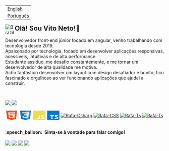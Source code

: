 
<div>
 <table align="right">
 <tr><td><a href="README_en.md">English</a></td></tr>
 <tr><td><a href="README.md">Português</a></td></tr>
</table>
<img align="left" alt="Brazil´s Flag" height="30" width="30" src="https://image.flaticon.com/icons/png/512/197/197386.png" /> 
<h2>Olá! Sou Vito Neto!👋</h2>
<p>
 Desenvolvedor front-end júnior focado em angular, venho trabalhando com tecnologia desde 2019.<br>
 Apaixonado por tecnologia, focado em desenvolver aplicações responsivas, acessíveis, intuitivas e de alta performance.<br>
 Estudante assíduo, me desafio constantemente, e me tornar um desenvolvedor de alta qualidade me motiva.<br>
 Acho fantástico desenvolver um layout com design desafiador e bonito, fico fascinado e orgulhoso ao ver funcionando aplicações que ajudei a construir.
</p>
</div>

  <br><div align="left">
    <a href="https://github.com/vitoneto">
    <img height="180em" src="https://github-readme-stats.vercel.app/api?username=vitoneto&show_icons=true&theme=react&include_all_commits=true&count_private=true"/>
    <img height="180em" src="https://github-readme-stats.vercel.app/api/top-langs/?username=vitoneto&layout=compact&langs_count=7&theme=react"/></a>
  </div>
<div style="display: inline_block">
 <a href="https://github.com/vitoneto">
 <img align="center" alt="Rafa-HTML" height="30" width="40" src="https://raw.githubusercontent.com/devicons/devicon/master/icons/html5/html5-original.svg">
 <img align="center" alt="Rafa-CSS" height="30" width="40" src="https://raw.githubusercontent.com/devicons/devicon/master/icons/css3/css3-original.svg">
 <img align="center" alt="Rafa-Js" height="30" width="40" src="https://raw.githubusercontent.com/devicons/devicon/master/icons/javascript/javascript-plain.svg">
 <img align="center" alt="Rafa-Ts" height="30" width="40" src="https://raw.githubusercontent.com/devicons/devicon/master/icons/typescript/typescript-plain.svg">
 <img align="center" alt="Rafa-Csharp" height="30" width="40" src="https://cdn.jsdelivr.net/gh/devicons/devicon/icons/angularjs/angularjs-original.svg" />
 <img align="center" alt="Rafa-CSS" height="30" width="40" src="https://cdn.jsdelivr.net/gh/devicons/devicon/icons/bitbucket/bitbucket-original-wordmark.svg"/>
 <img align="center" alt="Rafa-Ts" height="30" width="40" src="https://cdn.jsdelivr.net/gh/devicons/devicon/icons/git/git-plain.svg">
 <img align="center" alt="Rafa-Ts" height="30" width="40" src="https://cdn.jsdelivr.net/gh/devicons/devicon/icons/trello/trello-plain.svg">
  </a>
</div>

##
<h4>:speech_balloon:&nbsp; Sinta-se à vontade para falar comigo! </h4>
<a href="https://twitter.com/VITOMANOELNETO1" target="_blank"><img src="https://img.shields.io/badge/Twitter-1DA1F2?style=for-the-badge&logo=twitter&logoColor=white"/></a>
<a href="https://www.instagram.com/vitomanoelneto/" target="_blank"><img src="https://img.shields.io/badge/-Instagram-%23E4405F?style=for-the-badge&logo=instagram&logoColor=white" target="_blank"/></a>
<a href="mailto:vitomanoelneto1997@gmail.com" target="_blank"><img src="https://img.shields.io/badge/Gmail-D14836?style=for-the-badge&logo=gmail&logoColor=white"/></a>
<a href="https://wa.me/+5511944896261" target="_blank"><img src="https://img.shields.io/badge/WhatsApp-25D366?style=for-the-badge&logo=whatsapp&logoColor=white"/></a>
